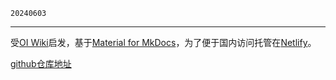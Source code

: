 `20240603`

---

受[OI Wiki](https://oi-wiki.org/)启发，基于[Material for MkDocs](https://squidfunk.github.io/mkdocs-material/)，为了便于国内访问托管在[Netlify](https://www.netlify.com/)。

[github仓库地址](https://github.com/hhlans/INFO)





